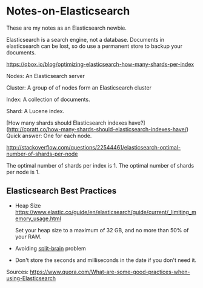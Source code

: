 # Notes-on-Elasticsearch
These are my notes as an Elasticsearch newbie.  

Elasticsearch is a search engine, not a database.  Documents in elasticsearch can be lost, so do use a permanent store to backup your documents. 

https://qbox.io/blog/optimizing-elasticsearch-how-many-shards-per-index

Nodes:  An Elasticsearch server

Cluster: A group of of nodes form an Elasticsearch cluster

Index: A collection of documents.

Shard: A Lucene index.  

[How many shards should Elasticsearch indexes have?] (http://cpratt.co/how-many-shards-should-elasticsearch-indexes-have/)
Quick answer:  One for each node.  

http://stackoverflow.com/questions/22544461/elasticsearch-optimal-number-of-shards-per-node

The optimal number of shards per index is 1.
The optimal number of shards per node is 1.

## Elasticsearch Best Practices

* Heap Size
  https://www.elastic.co/guide/en/elasticsearch/guide/current/_limiting_memory_usage.html

  Set your heap size to a maximum of 32 GB, and no more than 50% of your RAM.
  
* Avoiding [split-brain](http://blog.trifork.com/2013/10/24/how-to-avoid-the-split-brain-problem-in-elasticsearch/) problem

* Don't store the seconds and milliseconds in the date if you don't need it.

Sources:
https://www.quora.com/What-are-some-good-practices-when-using-Elasticsearch
